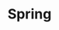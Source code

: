 ---
layout: tag-list
type: tag
title: Spring
slug: Spring
category: Backend_Dev.Log
sidebar: true
order: 2
description: >
   Algorithm study / Problem solutions
---